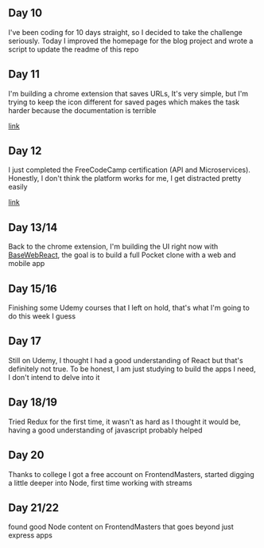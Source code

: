 
## Day 10

I've been coding for 10 days straight, so I decided to take the challenge seriously. Today I improved the homepage for the blog project and wrote a script to update the readme of this repo



## Day 11

I'm building a chrome extension that saves URLs, It's very simple, but I'm trying to keep the icon different for saved pages which makes the task harder because the documentation is terrible

[link](https://github.com/renato-macedo/kipin)

## Day 12

I just completed the FreeCodeCamp certification (API and Microservices). Honestly, I don't think the platform works for me,  I get distracted pretty easily

[link](https://www.freecodecamp.org/certification/renatomacedo/apis-and-microservices)

## Day 13/14

Back to the chrome extension, I'm building the UI right now with [BaseWebReact](https://github.com/uber/baseweb), the goal is to build a full Pocket clone with a web and mobile app

## Day 15/16
Finishing some Udemy courses that I left on hold, that's what I'm going to do this week I guess

## Day 17
Still on Udemy, I thought I had a good understanding of React but that's definitely not true. To be honest, I am just studying to build the apps I need, I don't intend to delve into it

## Day 18/19
Tried Redux for the first time, it wasn't as hard as I thought it would be, having a good understanding of javascript probably helped

## Day 20
Thanks to college I got a free account on FrontendMasters, started digging a little deeper into Node, first time working with streams

## Day 21/22
found good Node content on FrontendMasters that goes beyond just express apps
